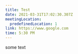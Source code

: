 ```yaml
---
title: Test
date: 2021-03-31T17:02:30.307Z
meetingLocation:
  predefinedLocation: 1
link: https://www.google.com
time: 5:30 PM
---
```

some text